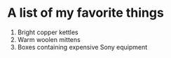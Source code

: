 # A list of my favorite things
1. Bright copper kettles
2. Warm woolen mittens
3. Boxes containing expensive Sony equipment
